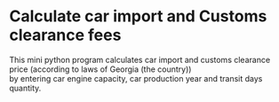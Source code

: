 # Calculate car import and Customs clearance fees
This mini python program calculates car import and customs clearance price (according to laws of Georgia (the country)) <br> by entering car engine capacity, 
car production year and transit days quantity.
